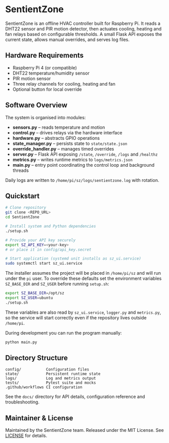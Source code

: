 # SentientZone

SentientZone is an offline HVAC controller built for Raspberry Pi. It reads a DHT22
sensor and PIR motion detector, then actuates cooling, heating and fan relays based
on configurable thresholds. A small Flask API exposes the current state, allows
manual overrides, and serves log files.

## Hardware Requirements

- Raspberry Pi 4 (or compatible)
- DHT22 temperature/humidity sensor
- PIR motion sensor
- Three relay channels for cooling, heating and fan
- Optional button for local override

## Software Overview

The system is organised into modules:

- **sensors.py** – reads temperature and motion
- **control.py** – drives relays via the hardware interface
- **hardware.py** – abstracts GPIO operations
- **state_manager.py** – persists state to `state/state.json`
- **override_handler.py** – manages timed overrides
- **server.py** – Flask API exposing `/state`, `/override`, `/logs` and `/healthz`
- **metrics.py** – writes runtime metrics to `logs/metrics.json`
- **main.py** – entry point coordinating the control loop and background threads

Daily logs are written to `/home/pi/sz/logs/sentientzone.log` with rotation.

## Quickstart

```bash
# Clone repository
git clone <REPO_URL>
cd SentientZone

# Install system and Python dependencies
./setup.sh

# Provide your API key securely
export SZ_API_KEY=<your-key>
# or place it in config/api_key.secret

# Start application (systemd unit installs as sz_ui.service)
sudo systemctl start sz_ui.service
```

The installer assumes the project will be placed in `/home/pi/sz` and will run
under the `pi` user.  To override these defaults set the environment variables
`SZ_BASE_DIR` and `SZ_USER` before running `setup.sh`:

```bash
export SZ_BASE_DIR=/opt/sz
export SZ_USER=ubuntu
./setup.sh
```
These variables are also read by `sz_ui.service`, `logger.py` and
`metrics.py`, so the service will start correctly even if the repository lives
outside `/home/pi`.

During development you can run the program manually:

```bash
python main.py
```


## Directory Structure

```
config/           Configuration files
state/            Persistent runtime state
logs/             Log and metrics output
tests/            Pytest suite and mocks
.github/workflows CI configuration
```

See the `docs/` directory for API details, configuration reference and troubleshooting.

## Maintainer & License

Maintained by the SentientZone team. Released under the MIT License. See
[LICENSE](LICENSE) for details.
